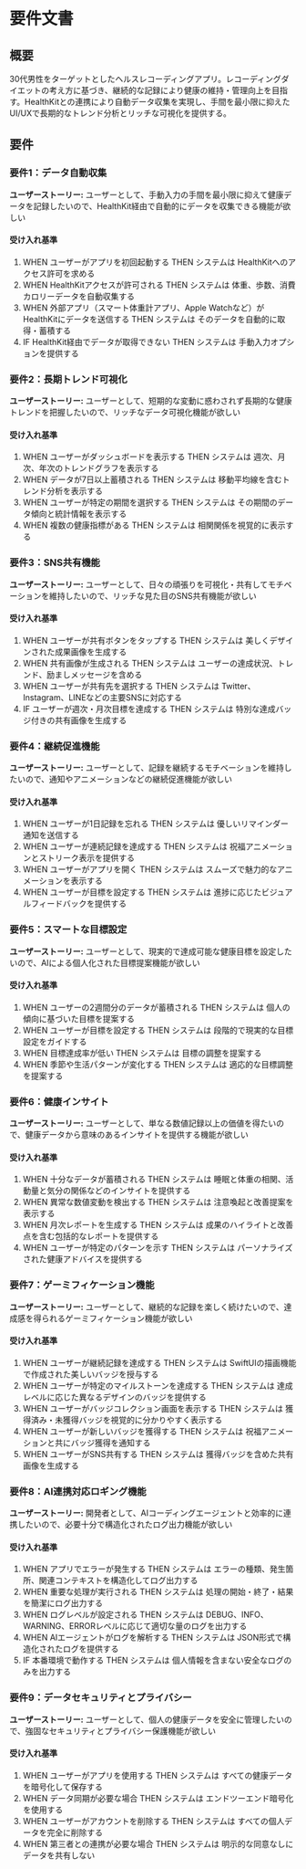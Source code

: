 # 要件文書

## 概要

30代男性をターゲットとしたヘルスレコーディングアプリ。レコーディングダイエットの考え方に基づき、継続的な記録により健康の維持・管理向上を目指す。HealthKitとの連携により自動データ収集を実現し、手間を最小限に抑えたUI/UXで長期的なトレンド分析とリッチな可視化を提供する。

## 要件

### 要件1：データ自動収集

**ユーザーストーリー:** ユーザーとして、手動入力の手間を最小限に抑えて健康データを記録したいので、HealthKit経由で自動的にデータを収集できる機能が欲しい

#### 受け入れ基準

1. WHEN ユーザーがアプリを初回起動する THEN システムは HealthKitへのアクセス許可を求める
2. WHEN HealthKitアクセスが許可される THEN システムは 体重、歩数、消費カロリーデータを自動収集する
3. WHEN 外部アプリ（スマート体重計アプリ、Apple Watchなど）がHealthKitにデータを送信する THEN システムは そのデータを自動的に取得・蓄積する
4. IF HealthKit経由でデータが取得できない THEN システムは 手動入力オプションを提供する

### 要件2：長期トレンド可視化

**ユーザーストーリー:** ユーザーとして、短期的な変動に惑わされず長期的な健康トレンドを把握したいので、リッチなデータ可視化機能が欲しい

#### 受け入れ基準

1. WHEN ユーザーがダッシュボードを表示する THEN システムは 週次、月次、年次のトレンドグラフを表示する
2. WHEN データが7日以上蓄積される THEN システムは 移動平均線を含むトレンド分析を表示する
3. WHEN ユーザーが特定の期間を選択する THEN システムは その期間のデータ傾向と統計情報を表示する
4. WHEN 複数の健康指標がある THEN システムは 相関関係を視覚的に表示する

### 要件3：SNS共有機能

**ユーザーストーリー:** ユーザーとして、日々の頑張りを可視化・共有してモチベーションを維持したいので、リッチな見た目のSNS共有機能が欲しい

#### 受け入れ基準

1. WHEN ユーザーが共有ボタンをタップする THEN システムは 美しくデザインされた成果画像を生成する
2. WHEN 共有画像が生成される THEN システムは ユーザーの達成状況、トレンド、励ましメッセージを含める
3. WHEN ユーザーが共有先を選択する THEN システムは Twitter、Instagram、LINEなどの主要SNSに対応する
4. IF ユーザーが週次・月次目標を達成する THEN システムは 特別な達成バッジ付きの共有画像を生成する

### 要件4：継続促進機能

**ユーザーストーリー:** ユーザーとして、記録を継続するモチベーションを維持したいので、通知やアニメーションなどの継続促進機能が欲しい

#### 受け入れ基準

1. WHEN ユーザーが1日記録を忘れる THEN システムは 優しいリマインダー通知を送信する
2. WHEN ユーザーが連続記録を達成する THEN システムは 祝福アニメーションとストリーク表示を提供する
3. WHEN ユーザーがアプリを開く THEN システムは スムーズで魅力的なアニメーションを表示する
4. WHEN ユーザーが目標を設定する THEN システムは 進捗に応じたビジュアルフィードバックを提供する

### 要件5：スマートな目標設定

**ユーザーストーリー:** ユーザーとして、現実的で達成可能な健康目標を設定したいので、AIによる個人化された目標提案機能が欲しい

#### 受け入れ基準

1. WHEN ユーザーの2週間分のデータが蓄積される THEN システムは 個人の傾向に基づいた目標を提案する
2. WHEN ユーザーが目標を設定する THEN システムは 段階的で現実的な目標設定をガイドする
3. WHEN 目標達成率が低い THEN システムは 目標の調整を提案する
4. WHEN 季節や生活パターンが変化する THEN システムは 適応的な目標調整を提案する

### 要件6：健康インサイト

**ユーザーストーリー:** ユーザーとして、単なる数値記録以上の価値を得たいので、健康データから意味のあるインサイトを提供する機能が欲しい

#### 受け入れ基準

1. WHEN 十分なデータが蓄積される THEN システムは 睡眠と体重の相関、活動量と気分の関係などのインサイトを提供する
2. WHEN 異常な数値変動を検出する THEN システムは 注意喚起と改善提案を表示する
3. WHEN 月次レポートを生成する THEN システムは 成果のハイライトと改善点を含む包括的なレポートを提供する
4. WHEN ユーザーが特定のパターンを示す THEN システムは パーソナライズされた健康アドバイスを提供する

### 要件7：ゲーミフィケーション機能

**ユーザーストーリー:** ユーザーとして、継続的な記録を楽しく続けたいので、達成感を得られるゲーミフィケーション機能が欲しい

#### 受け入れ基準

1. WHEN ユーザーが継続記録を達成する THEN システムは SwiftUIの描画機能で作成された美しいバッジを授与する
2. WHEN ユーザーが特定のマイルストーンを達成する THEN システムは 達成レベルに応じた異なるデザインのバッジを提供する
3. WHEN ユーザーがバッジコレクション画面を表示する THEN システムは 獲得済み・未獲得バッジを視覚的に分かりやすく表示する
4. WHEN ユーザーが新しいバッジを獲得する THEN システムは 祝福アニメーションと共にバッジ獲得を通知する
5. WHEN ユーザーがSNS共有する THEN システムは 獲得バッジを含めた共有画像を生成する

### 要件8：AI連携対応ロギング機能

**ユーザーストーリー:** 開発者として、AIコーディングエージェントと効率的に連携したいので、必要十分で構造化されたログ出力機能が欲しい

#### 受け入れ基準

1. WHEN アプリでエラーが発生する THEN システムは エラーの種類、発生箇所、関連コンテキストを構造化してログ出力する
2. WHEN 重要な処理が実行される THEN システムは 処理の開始・終了・結果を簡潔にログ出力する
3. WHEN ログレベルが設定される THEN システムは DEBUG、INFO、WARNING、ERRORレベルに応じて適切な量のログを出力する
4. WHEN AIエージェントがログを解析する THEN システムは JSON形式で構造化されたログを提供する
5. IF 本番環境で動作する THEN システムは 個人情報を含まない安全なログのみを出力する

### 要件9：データセキュリティとプライバシー

**ユーザーストーリー:** ユーザーとして、個人の健康データを安全に管理したいので、強固なセキュリティとプライバシー保護機能が欲しい

#### 受け入れ基準

1. WHEN ユーザーがアプリを使用する THEN システムは すべての健康データを暗号化して保存する
2. WHEN データ同期が必要な場合 THEN システムは エンドツーエンド暗号化を使用する
3. WHEN ユーザーがアカウントを削除する THEN システムは すべての個人データを完全に削除する
4. WHEN 第三者との連携が必要な場合 THEN システムは 明示的な同意なしにデータを共有しない